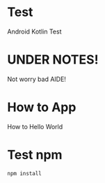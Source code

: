 # Test
Android Kotlin Test
# UNDER NOTES!
Not worry bad AIDE!
# How to App
How to Hello World
# Test npm
`npm install`
